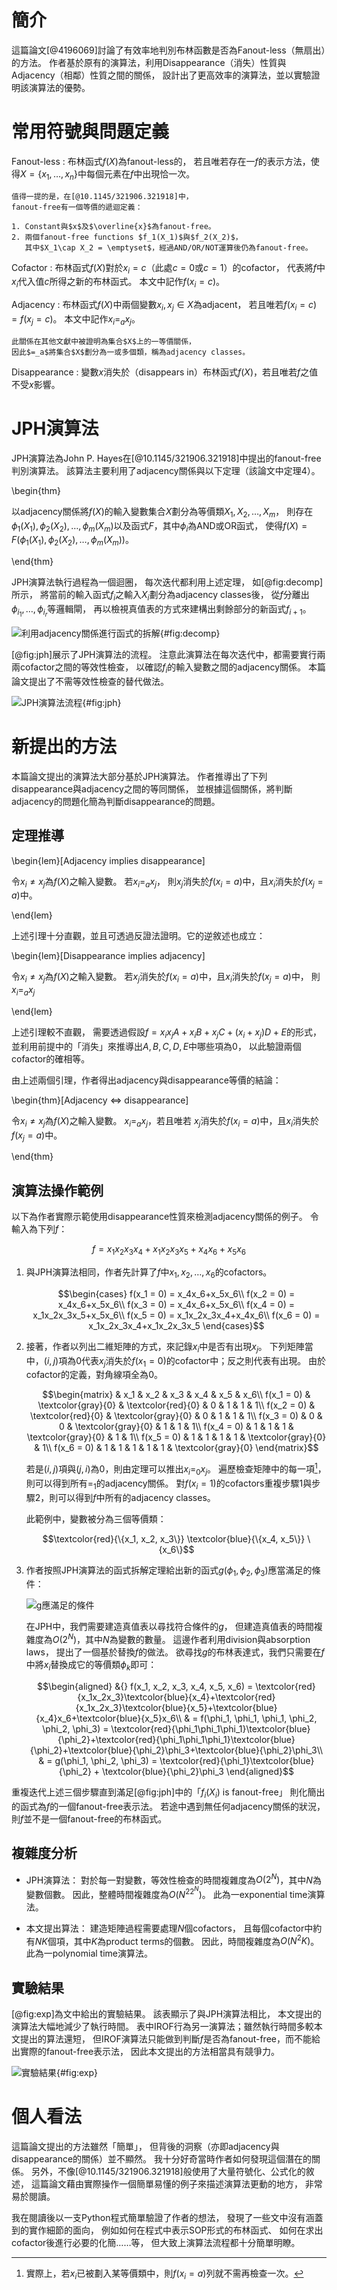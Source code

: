 # 簡介

這篇論文[@4196069]討論了有效率地判別布林函數是否為Fanout-less（無扇出）的方法。
作者基於原有的演算法，利用Disappearance（消失）性質與Adjacency（相鄰）性質之間的關係，
設計出了更高效率的演算法，並以實驗證明該演算法的優勢。


# 常用符號與問題定義

Fanout-less
:   布林函式$f(X)$為fanout-less的，
    若且唯若存在一$f$的表示方法，使得$X=\{x_1, \dots, x_n\}$中每個元素在$f$中出現恰一次。

    值得一提的是，在[@10.1145/321906.321918]中，
    fanout-free有一個等價的遞迴定義：

    1. Constant與$x$及$\overline{x}$為fanout-free。
    2. 兩個fanout-free functions $f_1(X_1)$與$f_2(X_2)$，
       其中$X_1\cap X_2 = \emptyset$，經過AND/OR/NOT運算後仍為fanout-free。

Cofactor
:   布林函式$f(X)$對於$x_i=c$（此處$c=0$或$c=1$）的cofactor，
    代表將$f$中$x_i$代入值$c$所得之新的布林函式。
    本文中記作$f(x_i=c)$。

Adjacency
:   布林函式$f(X)$中兩個變數$x_i,x_j\in X$為adjacent，
    若且唯若$f(x_i=c) = f(x_j=c)$。
    本文中記作$x_i =_a x_j$。

    此關係在其他文獻中被證明為集合$X$上的一等價關係，
    因此$=_a$將集合$X$劃分為一或多個類，稱為adjacency classes。

Disappearance
:   變數$x$消失於（disappears in）布林函式$f(X)$，若且唯若$f$之值不受$x$影響。


# JPH演算法

JPH演算法為John P. Hayes在[@10.1145/321906.321918]中提出的fanout-free判別演算法。
該算法主要利用了adjacency關係與以下定理（該論文中定理4）。

\begin{thm}

以adjacency關係將$f(X)$的輸入變數集合$X$劃分為等價類$X_1, X_2, \dots, X_m$，
則存在$\phi_1(X_1), \phi_2(X_2), \dots, \phi_m(X_m)$以及函式$F$，其中$\phi_i$為AND或OR函式，
使得$f(X) = F(\phi_1(X_1), \phi_2(X_2), \dots, \phi_m(X_m))$。

\end{thm}

JPH演算法執行過程為一個迴圈，
每次迭代都利用上述定理，
如[@fig:decomp]所示，
將當前的輸入函式$f_i$之輸入$X_i$劃分為adjacency classes後，
從$f$分離出$\phi_{i_1}, \dots, \phi_{i_r}$等邏輯閘，
再以檢視真值表的方式來建構出剩餘部分的新函式$f_{i+1}$。

![利用adjacency關係進行函式的拆解](./resources/adj-decomp.png){#fig:decomp}

[@fig:jph]展示了JPH演算法的流程。
注意此演算法在每次迭代中，都需要實行兩兩cofactor之間的等效性檢查，
以確認$f_i$的輸入變數之間的adjacency關係。
本篇論文提出了不需等效性檢查的替代做法。

![JPH演算法流程](./resources/jph.png){#fig:jph}


# 新提出的方法

本篇論文提出的演算法大部分基於JPH演算法。
作者推導出了下列disappearance與adjacency之間的等同關係，
並根據這個關係，將判斷adjacency的問題化簡為判斷disappearance的問題。

## 定理推導

\begin{lem}[Adjacency implies disappearance]

令$x_i \neq x_j$為$f(X)$之輸入變數。
若$x_i =_a x_j$，
則$x_j$消失於$f(x_i=a)$中，且$x_i$消失於$f(x_j=a)$中。

\end{lem}

上述引理十分直觀，並且可透過反證法證明。它的逆敘述也成立：

\begin{lem}[Disappearance implies adjacency]

令$x_i \neq x_j$為$f(X)$之輸入變數。
若$x_j$消失於$f(x_i=a)$中，且$x_i$消失於$f(x_j=a)$中，
則$x_i =_a x_j$

\end{lem}

上述引理較不直觀，
需要透過假設$f = x_ix_jA + x_iB + x_jC + (x_i+x_j)D + E$的形式，
並利用前提中的「消失」來推導出$A,B,C,D,E$中哪些項為$0$，
以此驗證兩個cofactor的確相等。

由上述兩個引理，作者得出adjacency與disappearance等價的結論：

\begin{thm}[Adjacency $\Leftrightarrow$ disappearance]

令$x_i \neq x_j$為$f(X)$之輸入變數。
$x_i =_a x_j$，若且唯若
$x_j$消失於$f(x_i=a)$中，且$x_i$消失於$f(x_j=a)$中。

\end{thm}

## 演算法操作範例

以下為作者實際示範使用disappearance性質來檢測adjacency關係的例子。
令輸入為下列$f$：

$$f = x_1x_2x_3x_4 + x_1x_2x_3x_5 + x_4x_6 + x_5x_6$$

1. 與JPH演算法相同，作者先計算了$f$中$x_1, x_2, \dots, x_6$的cofactors。

   $$\begin{cases}
   f(x_1 = 0) = x_4x_6+x_5x_6\\
   f(x_2 = 0) = x_4x_6+x_5x_6\\
   f(x_3 = 0) = x_4x_6+x_5x_6\\
   f(x_4 = 0) = x_1x_2x_3x_5+x_5x_6\\
   f(x_5 = 0) = x_1x_2x_3x_4+x_4x_6\\
   f(x_6 = 0) = x_1x_2x_3x_4+x_1x_2x_3x_5
   \end{cases}$$

2. 接著，作者以列出二維矩陣的方式，來記錄$x_i$中是否有出現$x_j$。
   下列矩陣當中，$(i, j)$項為$0$代表$x_j$消失於$f(x_1 = 0)$的cofactor中；反之則代表有出現。
   由於cofactor的定義，對角線項全為$0$。

   $$\begin{matrix}
   & x_1 & x_2 & x_3 & x_4 & x_5 & x_6\\
   f(x_1 = 0) & \textcolor{gray}{0} & \textcolor{red}{0} & 0 & 1 & 1 & 1\\
   f(x_2 = 0) & \textcolor{red}{0} & \textcolor{gray}{0} & 0 & 1 & 1 & 1\\
   f(x_3 = 0) & 0 & 0 & \textcolor{gray}{0} & 1 & 1 & 1\\
   f(x_4 = 0) & 1 & 1 & 1 & \textcolor{gray}{0} & 1 & 1\\
   f(x_5 = 0) & 1 & 1 & 1 & 1 & \textcolor{gray}{0} & 1\\
   f(x_6 = 0) & 1 & 1 & 1 & 1 & 1 & \textcolor{gray}{0}
   \end{matrix}$$

   若是$(i, j)$項與$(j, i)$為$0$，則由定理可以推出$x_i =_0 x_j$。
   遍歷檢查矩陣中的每一項[^1]，則可以得到所有$=_1$的adjacency關係。
   對$f(x_i = 1)$的cofactors重複步驟1與步驟2，則可以得到$f$中所有的adjacency classes。

   [^1]: 實際上，若$x_i$已被劃入某等價類中，則$f(x_i=a)$列就不需再檢查一次。
   
   此範例中，變數被分為三個等價類：

   $$\textcolor{red}{\{x_1, x_2, x_3\}} \textcolor{blue}{\{x_4, x_5\}} \{x_6\}$$

3. 作者按照JPH演算法的函式拆解定理給出新的函式$g(\phi_1, \phi_2, \phi_3)$應當滿足的條件：

   ![$g$應滿足的條件](./resources/factor.png)

   在JPH中，我們需要建造真值表以尋找符合條件的$g$，
   但建造真值表的時間複雜度為$O(2^N)$，其中$N$為變數的數量。
   這邊作者利用division與absorption laws，
   提出了一個基於替換$f$的做法。
   欲尋找$g$的布林表達式，我們只需要在$f$中將$x_i$替換成它的等價類$\phi_k$即可：

   $$\begin{aligned}
   &{} f(x_1, x_2, x_3, x_4, x_5, x_6) = \textcolor{red}{x_1x_2x_3}\textcolor{blue}{x_4}+\textcolor{red}{x_1x_2x_3}\textcolor{blue}{x_5}+\textcolor{blue}{x_4}x_6+\textcolor{blue}{x_5}x_6\\
   & = f(\phi_1, \phi_1, \phi_1, \phi_2, \phi_2, \phi_3) = \textcolor{red}{\phi_1\phi_1\phi_1}\textcolor{blue}{\phi_2}+\textcolor{red}{\phi_1\phi_1\phi_1}\textcolor{blue}{\phi_2}+\textcolor{blue}{\phi_2}\phi_3+\textcolor{blue}{\phi_2}\phi_3\\
   & = g(\phi_1, \phi_2, \phi_3) = \textcolor{red}{\phi_1}\textcolor{blue}{\phi_2} + \textcolor{blue}{\phi_2}\phi_3
   \end{aligned}$$

重複迭代上述三個步驟直到滿足[@fig:jph]中的「$f_i(X_i)$ is fanout-free」
則化簡出的函式為$f$的一個fanout-free表示法。
若途中遇到無任何adjacency關係的狀況，
則$f$並不是一個fanout-free的布林函式。

## 複雜度分析

- JPH演算法：
  對於每一對變數，等效性檢查的時間複雜度為$O(2^N)$，其中$N$為變數個數。
  因此，整體時間複雜度為$O(N^22^N)$。
  此為一exponential time演算法。

- 本文提出算法：
  建造矩陣過程需要處理$N$個cofactors，
  且每個cofactor中約有$NK$個項，其中$K$為product terms的個數。
  因此，時間複雜度為$O(N^2K)$。
  此為一polynomial time演算法。

## 實驗結果

[@fig:exp]為文中給出的實驗結果。
該表顯示了與JPH演算法相比，
本文提出的演算法大幅地減少了執行時間。
表中IROF行為另一演算法；雖然執行時間多較本文提出的算法還短，
但IROF演算法只能做到判斷$f$是否為fanout-free，而不能給出實際的fanout-free表示法，
因此本文提出的方法相當具有競爭力。

![實驗結果](./resources/res.png){#fig:exp}

# 個人看法

這篇論文提出的方法雖然「簡單」，
但背後的洞察（亦即adjacency與disappearance的關係）並不顯然。
我十分好奇當時作者如何發現這個潛在的關係。
另外，不像[@10.1145/321906.321918]般使用了大量符號化、公式化的敘述，
這篇論文藉由實際操作一個簡單易懂的例子來描述演算法更動的地方，
非常易於閱讀。

我在閱讀後以一支Python程式簡單驗證了作者的想法，
發現了一些文中沒有涵蓋到的實作細節的面向，
例如如何在程式中表示SOP形式的布林函式、
如何在求出cofactor後進行必要的化簡……等，
但大致上演算法流程都十分簡單明瞭。

<!-- vim: set ft=markdown.pandoc colorcolumn=100: -->
